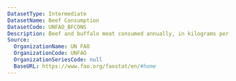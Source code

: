 ```yaml
---
DatasetType: Intermediate
DatasetName: Beef Consumption
DatasetCode: UNFAO_BFCONS
Description: Beef and buffalo meat consumed annually, in kilograms per person.
Source:
  OrganizationName: UN FAO
  OrganizationCode: UNFAO
  OrganizationSeriesCode: null
  BaseURL: https://www.fao.org/faostat/en/#home
---
```


